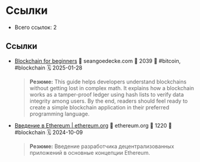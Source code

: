 # Ссылки

- Всего ссылок: 2

## Ссылки

- [Blockchain for beginners](https://www.seangoedecke.com/blockchain-for-beginners/) 👤 seangoedecke.com 💬 2039 🔖 #bitcoin, #blockchain 🗓️ 2025-01-28
    > **Резюме:** This guide helps developers understand blockchains without getting lost in complex math. It explains how a blockchain works as a tamper-proof ledger using hash lists to verify data integrity among users. By the end, readers should feel ready to create a simple blockchain application in their preferred programming language.
- [Введение в Ethereum | ethereum.org](https://ethereum.org/ru/developers/docs/intro-to-ethereum/) 👤 ethereum.org 💬 1220 🔖 #blockchain 🗓️ 2024-10-09
    > **Резюме:** Введение разработчика децентрализованных приложений в основные концепции Ethereum.
